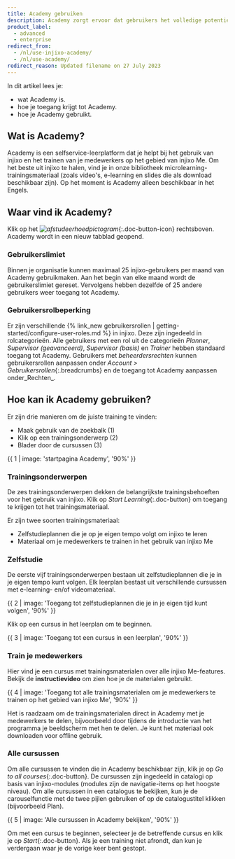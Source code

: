 ```yaml
---
title: Academy gebruiken
description: Academy zorgt ervoor dat gebruikers het volledige potentieel van injixo kunnen benutten
product_label:
  - advanced
  - enterprise
redirect_from:
  - /nl/use-injixo-academy/
  - /nl/use-academy/
redirect_reason: Updated filename on 27 July 2023
---
```


In dit artikel lees je:

- wat Academy is.
- hoe je toegang krijgt tot Academy.
- hoe je Academy gebruikt.

## Wat is Academy?

Academy is een selfservice-leerplatform dat je helpt bij het gebruik van injixo en het trainen van je medewerkers op het gebied van injixo Me. Om het beste uit injixo te halen, vind je in onze bibliotheek microlearning-trainingsmateriaal (zoals video's, e-learning en slides die als download beschikbaar zijn). Op het moment is Academy alleen beschikbaar in het Engels.

## Waar vind ik Academy?

Klik op het _![afstudeerhoedpictogram](/assets/img/common/academic_cap.png)_{:.doc-button-icon} rechtsboven. Academy wordt in een nieuw tabblad geopend.

### Gebruikerslimiet

Binnen je organisatie kunnen maximaal 25 injixo-gebruikers per maand van Academy gebruikmaken. Aan het begin van elke maand wordt de gebruikerslimiet gereset. Vervolgens hebben dezelfde of 25 andere gebruikers weer toegang tot Academy.

### Gebruikersrolbeperking

Er zijn verschillende {% link_new gebruikersrollen | getting-started/configure-user-roles.md %} in injixo. Deze zijn ingedeeld in rolcategorieën. Alle gebruikers met een rol uit de categorieën _Planner_, _Supervisor (geavanceerd)_, _Supervisor (basis)_ en _Trainer_ hebben standaard toegang tot Academy. Gebruikers met _beheerdersrechten_ kunnen gebruikersrollen aanpassen onder _Account > Gebruikersrollen_{:.breadcrumbs} en de toegang tot Academy aanpassen onder_Rechten_.

## Hoe kan ik Academy gebruiken?

Er zijn drie manieren om de juiste training te vinden:

- Maak gebruik van de zoekbalk (1)
- Klik op een trainingsonderwerp (2)
- Blader door de cursussen (3)

{{ 1 | image: 'startpagina Academy', '90%' }}

### Trainingsonderwerpen

De zes trainingsonderwerpen dekken de belangrijkste trainingsbehoeften voor het gebruik van injixo. Klik op _Start Learning_{:.doc-button} om toegang te krijgen tot het trainingsmateriaal.

Er zijn twee soorten trainingsmateriaal:

- Zelfstudieplannen die je op je eigen tempo volgt om injixo te leren
- Materiaal om je medewerkers te trainen in het gebruik van injixo Me

### Zelfstudie

De eerste vijf trainingsonderwerpen bestaan uit zelfstudieplannen die je in je eigen tempo kunt volgen. Elk leerplan bestaat uit verschillende cursussen met e-learning- en/of videomateriaal.

{{ 2 | image: 'Toegang tot zelfstudieplannen die je in je eigen tijd kunt volgen', '90%' }}

Klik op een cursus in het leerplan om te beginnen.

{{ 3 | image: 'Toegang tot een cursus in een leerplan', '90%' }}

### Train je medewerkers

Hier vind je een cursus met trainingsmaterialen over alle injixo Me-features. Bekijk de **instructievideo** om zien hoe je de materialen gebruikt.

{{ 4 | image: 'Toegang tot alle trainingsmaterialen om je medewerkers te trainen op het gebied van injixo Me', '90%' }}

Het is raadzaam om de trainingsmaterialen direct in Academy met je medewerkers te delen, bijvoorbeeld door tijdens de introductie van het programma je beeldscherm met hen te delen. Je kunt het materiaal ook downloaden voor offline gebruik.

### Alle cursussen

Om alle cursussen te vinden die in Academy beschikbaar zijn, klik je op _Go to all courses_{:.doc-button}. De cursussen zijn ingedeeld in catalogi op basis van injixo-modules (modules zijn de navigatie-items op het hoogste niveau). Om alle cursussen in een catalogus te bekijken, kun je de carouselfunctie met de twee pijlen gebruiken of op de catalogustitel klikken (bijvoorbeeld Plan).

{{ 5 | image: 'Alle cursussen in Academy bekijken', '90%' }}

Om met een cursus te beginnen, selecteer je de betreffende cursus en klik je op _Start_{:.doc-button}. Als je een training niet afrondt, dan kun je verdergaan waar je de vorige keer bent gestopt.
